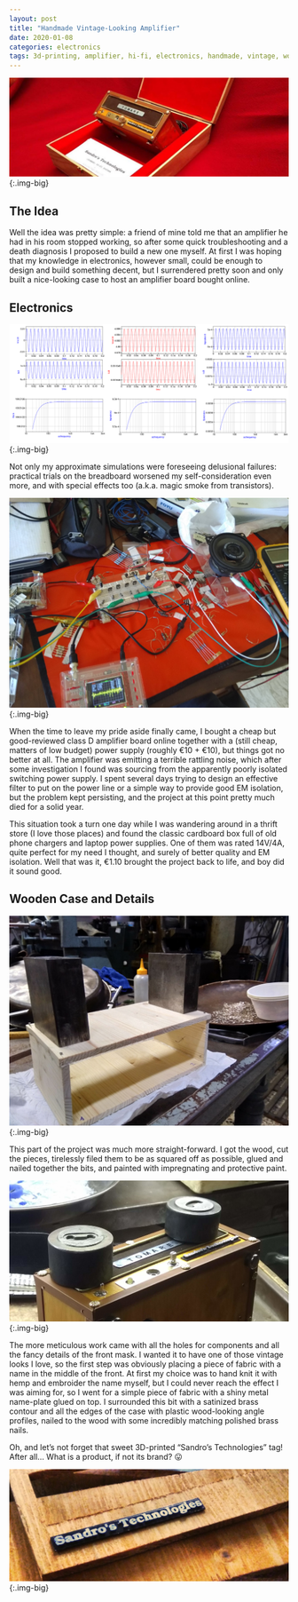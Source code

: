 ```yaml
---
layout: post
title: "Handmade Vintage-Looking Amplifier"
date: 2020-01-08
categories: electronics
tags: 3d-printing, amplifier, hi-fi, electronics, handmade, vintage, wood, wood-working, DIY
---
```


![Final look of the amplifier](/assets/posts/tomare-cover.png){:.img-big}

## The Idea
Well the idea was pretty simple: a friend of mine told me that an amplifier he had in his room stopped working, so after some quick troubleshooting and a death diagnosis I proposed to build a new one myself. At first I was hoping that my knowledge in electronics, however small, could be enough to design and build something decent, but I surrendered pretty soon and only built a nice-looking case to host an amplifier board bought online.

## Electronics

![Gain and frequency response simulations for a test circuit](/assets/posts/tomare-charts.png){:.img-big}

Not only my approximate simulations were foreseeing delusional failures: practical trials on the breadboard worsened my self-consideration even more, and with special effects too (a.k.a. magic smoke from transistors).

![My tragic workbench](/assets/posts/tomare-workbench.jpg){:.img-big}

When the time to leave my pride aside finally came, I bought a cheap but good-reviewed class D amplifier board online together with a (still cheap, matters of low budget) power supply (roughly €10 + €10), but things got no better at all. The amplifier was emitting a terrible rattling noise, which after some investigation I found was sourcing from the apparently poorly isolated switching power supply. I spent several days trying to design an effective filter to put on the power line or a simple way to provide good EM isolation, but the problem kept persisting, and the project at this point pretty much died for a solid year.

This situation took a turn one day while I was wandering around in a thrift store (I love those places) and found the classic cardboard box full of old phone chargers and laptop power supplies. One of them was rated 14V/4A, quite perfect for my need I thought, and surely of better quality and EM isolation. Well that was it, €1.10 brought the project back to life, and boy did it sound good.

## Wooden Case and Details

![Wooden frame of the amplifier case](/assets/posts/tomare-woodencase.jpg){:.img-big}

This part of the project was much more straight-forward. I got the wood, cut the pieces, tirelessly filed them to be as squared off as possible, glued and nailed together the bits, and painted with impregnating and protective paint.

![Adding of the decorations](/assets/posts/tomare-press.jpg){:.img-big}

The more meticulous work came with all the holes for components and all the fancy details of the front mask. I wanted it to have one of those vintage looks I love, so the first step was obviously placing a piece of fabric with a name in the middle of the front. At first my choice was to hand knit it with hemp and embroider the name myself, but I could never reach the effect I was aiming for, so I went for a simple piece of fabric with a shiny metal name-plate glued on top. I surrounded this bit with a satinized brass contour and all the edges of the case with plastic wood-looking angle profiles, nailed to the wood with some incredibly matching polished brass nails.

Oh, and let’s not forget that sweet 3D-printed “Sandro’s Technologies” tag! After all… What is a product, if not its brand? :stuck_out_tongue:

![3D printed logo](/assets/posts/tomare-logo.jpg){:.img-big}
